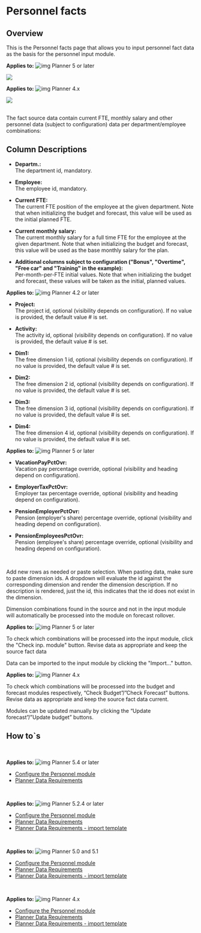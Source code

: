 # Personnel facts
## Overview
This is the Personnel facts page that allows you to input personnel fact data as the basis for the personnel input module.
<br/>

**Applies to:** ![img](https://profitbasedocs.blob.core.windows.net/icons/yes-icon.png) Planner 5 or later

![](https://profitbasedocs.blob.core.windows.net/plannerimages/personnelfactsv5.JPG)

**Applies to:** ![img](https://profitbasedocs.blob.core.windows.net/icons/yes-icon.png) Planner 4.x

![](https://profitbasedocs.blob.core.windows.net/plannerimages/personnelfacts.JPG)

<br/>
The fact source data contain current FTE, monthly salary and other personnel data (subject to configuration) data per department/employee combinations:

## Column Descriptions

- **Departm.:**<br/>
The department id, mandatory.

- **Employee:**<br/>
The employee id, mandatory.

- **Current FTE:**<br/>
The current FTE position of the employee at the given department. Note that when initializing the budget and forecast, this value will be used as the initial planned FTE.

- **Current monthly salary:**<br/>
The current monthly salary for a full time FTE for the employee at the given department. Note that when initializing the budget and forecast, this value will be used as the base monthly salary for the plan.

- **Additional columns subject to configuration ("Bonus", "Overtime", "Free car" and "Training" in the example):**<br/>
Per-month-per-FTE initial values. Note that when initializing the budget and forecast, these values will be taken as the initial, planned values.

**Applies to:** ![img](https://profitbasedocs.blob.core.windows.net/icons/yes-icon.png) Planner 4.2 or later

- **Project:**<br/>
The project id, optional (visibility depends on configuration). If no value is provided, the default value # is set.

- **Activity:**<br/>
The activity id, optional (visibility depends on configuration). If no value is provided, the default value # is set.

- **Dim1:**<br/>
The free dimension 1 id, optional (visibility depends on configuration). If no value is provided, the default value # is set.

- **Dim2:**<br/>
The free dimension 2 id, optional (visibility depends on configuration). If no value is provided, the default value # is set.

- **Dim3:**<br/>
The free dimension 3 id, optional (visibility depends on configuration). If no value is provided, the default value # is set.

- **Dim4:**<br/>
The free dimension 4 id, optional (visibility depends on configuration). If no value is provided, the default value # is set.

**Applies to:** ![img](https://profitbasedocs.blob.core.windows.net/icons/yes-icon.png) Planner 5 or later

- **VacationPayPctOvr:**<br/>
Vacation pay percentage override, optional (visibility and heading depend on configuration).

- **EmployerTaxPctOvr:**<br/>
Employer tax percentage override, optional (visibility and heading depend on configuration).

- **PensionEmployerPctOvr:**<br/>
Pension (employer's share) percentage override, optional (visibility and heading depend on configuration).

- **PensionEmployeesPctOvr:**<br/>
Pension (employee's share) percentage override, optional (visibility and heading depend on configuration).

<br/>

Add new rows as needed or paste selection. When pasting data, make sure to paste dimension ids. A dropdown will evaluate the id against the corresponding dimension and render the dimension description. If no description is rendered, just the id, this indicates that the id does not exist in the dimension.

Dimension combinations found in the source and not in the input module will automatically be processed into the module on forecast rollover.

**Applies to:** ![img](https://profitbasedocs.blob.core.windows.net/icons/yes-icon.png) Planner 5 or later

To check which combinations will be processed into the input module, click the  "Check inp. module" button. Revise data as appropriate and keep the source fact data

Data can be imported to the input module by clicking the "Import..." button.

**Applies to:** ![img](https://profitbasedocs.blob.core.windows.net/icons/yes-icon.png) Planner 4.x

To check which combinations will be processed into the budget and forecast modules respectively, “Check Budget”/”Check Forecast” buttons. Revise data as appropriate and keep the source fact data current.

Modules can be updated manually by clicking the “Update forecast”/”Update budget” buttons.

## How to`s

<br/>

**Applies to:** ![img](https://profitbasedocs.blob.core.windows.net/icons/yes-icon.png) Planner 5.4 or later

-  [Configure the Personnel module](https://profitbasedocs.blob.core.windows.net/enduserhelp/files/v5.4/Planner%20Personnel%20module.pdf)<br/>
-  [Planner Data Requirements](https://profitbasedocs.blob.core.windows.net/enduserhelp/files/V5.4/Planner%20Data%20Requirements.pdf)<br/>

<br/>

**Applies to:** ![img](https://profitbasedocs.blob.core.windows.net/icons/yes-icon.png) Planner 5.2.4 or later

-  [Configure the Personnel module](https://profitbasedocs.blob.core.windows.net/enduserhelp/files/v5.2.4/Planner%20Personnel%20module.pdf)<br/>
-  [Planner Data Requirements](https://profitbasedocs.blob.core.windows.net/enduserhelp/files/v5/Planner%20Data%20Requirements.pdf)<br/>
-  [Planner Data Requirements - import template](https://profitbasedocs.blob.core.windows.net/enduserhelp/files/v5/Planner%20Data%20Requirements%20Template.xlsx)<br/>

<br/>

**Applies to:** ![img](https://profitbasedocs.blob.core.windows.net/icons/yes-icon.png) Planner 5.0 and 5.1

-  [Configure the Personnel module](https://profitbasedocs.blob.core.windows.net/enduserhelp/files/v5/Planner%20Personnel%20module.pdf)<br/>
-  [Planner Data Requirements](https://profitbasedocs.blob.core.windows.net/enduserhelp/files/v5/Planner%20Data%20Requirements.pdf)<br/>
-  [Planner Data Requirements - import template](https://profitbasedocs.blob.core.windows.net/enduserhelp/files/v5/Planner%20Data%20Requirements%20Template.xlsx)<br/>

<br/>

**Applies to:** ![img](https://profitbasedocs.blob.core.windows.net/icons/yes-icon.png) Planner 4.x

-  [Configure the Personnel module](https://profitbasedocs.blob.core.windows.net/enduserhelp/files/Planner%20Personnel%20module.pdf)<br/>
-  [Planner Data Requirements](https://profitbasedocs.blob.core.windows.net/enduserhelp/files/Planner%20Data%20Requirements.pdf)<br/>
-  [Planner Data Requirements - import template](https://profitbasedocs.blob.core.windows.net/enduserhelp/files/Planner%20Data%20Requirements%20Template.xlsx)<br/>
<br/>


